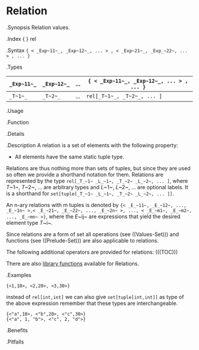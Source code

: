 # Relation

.Synopsis
Relation values.

.Index
{ } rel

.Syntax
`{ < _Exp~11~_, _Exp~12~_, ... > , < _Exp~21~_, _Exp_~22~, ... > , ... }`

.Types


| `_Exp~11~_` |  `_Exp~12~_` |  ...  | `{ < _Exp~11~_, _Exp~12~_, ... > , ... }`   |
| --- | --- | --- | --- |
| `_T~1~_`    |    `_T~2~_`  |  ...  |  `rel[_T~1~_, _T~2~_, ... ]`               |


.Usage

.Function

.Details

.Description
A relation is a set of elements with the following property:

*  All elements have the same static tuple type.


Relations are thus nothing more than sets of tuples, but since they are used so often we provide a shorthand notation for them.
Relations are represented by the type `rel[_T_~1~ _L_~1~, _T_~2~ _L_~2~, ... ]`, where _T_~1~, _T_~2~, ... are arbitrary types and
_L_~1~, _L_~2~, ... are optional labels. It is a shorthand for `set[tuple[_T_~1~ _L_~1~, _T_~2~ _L_~2~, ... ]]`.

An n-ary relations with m tuples is denoted by
 `{< _E_~11~, _E_~12~, ..., _E_~1n~ >,< _E_~21~, _E_~22~, ..., _E_~2n~ >, ..., < _E_~m1~, _E_~m2~, ..., _E_~mn~ >}`, 
where the _E_~ij~ are expressions that yield the desired element type _T_~i~.

Since relations are a form of set all operations (see ((Values-Set))) and functions
(see ((Prelude-Set))) are also applicable to relations.

The following additional operators are provided for relations:
(((TOC)))

There are also [library functions]((Libraries:Prelude-Relation)) available for Relations.


.Examples
```rascal-shell
{<1,10>, <2,20>, <3,30>}
```
instead of `rel[int,int]` we can also give `set[tuple[int,int]]` as type of the above expression
remember that these types are interchangeable.
```rascal-shell,continue
{<"a",10>, <"b",20>, <"c",30>}
{<"a", 1, "b">, <"c", 2, "d">}
```

.Benefits

.Pitfalls

